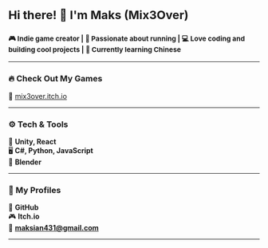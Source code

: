 # <sub>Hi there! 👋 I'm Maks (Mix3Over)</sub>

### <sub>🎮 Indie game creator | 🏃 Passionate about running | 💻 Love coding and building cool projects | 🏯 Currently learning Chinese</sub>  

---  

### 🔥 Check Out My Games</sub>  
🔗 [mix3over.itch.io](https://mix3over.itch.io/)</sub>  

---  

### ⚙️ Tech & Tools</sub>  
🚀 **Unity, React**</sub>  
🖥️ **C#, Python, JavaScript**</sub>  
🎨 **Blender**</sub>  

---  

### 📌 My Profiles</sub>  
📣 **GitHub**</sub>  
🎮 **Itch.io**</sub>  
📧 **maksian431@gmail.com**</sub>  

---

